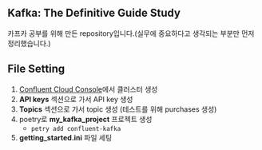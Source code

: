 ## Kafka: The Definitive Guide Study

카프카 공부를 위해 만든 repository입니다.(실무에 중요하다고 생각되는 부분만 먼저 정리했습니다.)

## File Setting

1. [Confluent Cloud Console](https://confluent.cloud/home)에서 클러스터 생성
2. **API keys** 섹션으로 가서 API key 생성
3. **Topics** 섹션으로 가서 topic 생성 (테스트를 위해 purchases 생성)
4. poetry로 **my_kafka_project** 프로젝트 생성 
   - `petry add confluent-kafka`
5. **getting_started.ini** 파일 세팅
